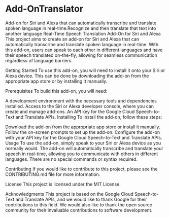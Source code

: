 # Add-OnTranslator
Add-on for Siri and Alexa that can automatically transcribe and translate spoken language in real-time.Recognize and then translate that text into another language
Real-Time Speech Translation Add-On for Siri and Alexa
This project aims to create an add-on for Siri and Alexa that can automatically transcribe and translate spoken language in real-time. With this add-on, users can speak to each other in different languages and have their speech translated on-the-fly, allowing for seamless communication regardless of language barriers.

Getting Started
To use this add-on, you will need to install it onto your Siri or Alexa device. This can be done by downloading the add-on from the appropriate app store or by installing it manually.

Prerequisites
To build this add-on, you will need:

A development environment with the necessary tools and dependencies installed.
Access to the Siri or Alexa developer console, where you can create and manage add-ons.
An API key for the Google Cloud Speech-to-Text and Translate APIs.
Installing
To install the add-on, follow these steps:

Download the add-on from the appropriate app store or install it manually.
Follow the on-screen prompts to set up the add-on.
Configure the add-on with your API key for the Google Cloud Speech-to-Text and Translate APIs.
Usage
To use the add-on, simply speak to your Siri or Alexa device as you normally would. The add-on will automatically transcribe and translate your speech in real-time, allowing you to communicate with others in different languages. There are no special commands or syntax required.

Contributing
If you would like to contribute to this project, please see the CONTRIBUTING.md file for more information.

License
This project is licensed under the MIT License.

Acknowledgments
This project is based on the Google Cloud Speech-to-Text and Translate APIs, and we would like to thank Google for their contributions to this field. We would also like to thank the open source community for their invaluable contributions to software development.
